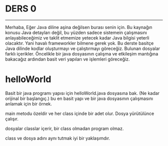 # DERS 0

---

Merhaba,
Eğer Java diline aşina değilsen burası senin için. Bu kaynağın konusu Java detayları değil, bu yüzden sadece sistemein çalışmasını anlayabileceğimiz ve taklit etmemize yetecek kadar Java bilgisi yeterli olacaktır. Yani havalı frameworkler bilmene gerek yok. Bu derste basitçe Java dilinde kodlar oluşturmayı ve çalıştırmayı göreceğiz. Bulunan dosyalar farklı içerikler.
Öncelikle bir java dosyasının çalışma ve etkileşim mantığına bakacağız ardından basit veri yapıları ve işlemleri göreceğiz.

# helloWorld

Basit bir java programı yapısı için helloWorld.java dosyasına bak. (Ne kadar orijinal bir başlangıç.)
bu en basit yapı ve bir java dosyasının çalışmasını anlamak için bir örnek.

main metodu özeldir ve her class içinde bir adet olur. Dosya yürütülünce çalışır.

dosyalar classlar içerir, bir class olmadan program olmaz.

class ve dosya adını aynı tutmak iyi bir yaklaşımdır.
